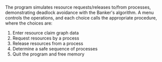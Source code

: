 The program simulates resource requests/releases to/from processes, demonstrating deadlock avoidance with the Banker's algorithm.
A menu controls the operations, and each choice calls the appropriate procedure, where the choices are:
1) Enter resource claim graph data
2) Request resources by a process
3) Release resources from a process
4) Determine a safe sequence of processes
5) Quit the program and free memory
